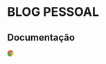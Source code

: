 <h1>BLOG PESSOAL</h1>


<h2>Documentação</h2

  <p><a title= "Google Drive" href="https://drive.google.com/file/d/1GQk0hatxU1H__DloPxY1aQL3Bbg5H54p/view?usp=sharing"><img src="https://github.com/devicons/devicon/blob/master/icons/chrome/chrome-original.svg" width="3%"  target="_blank"></a> 
